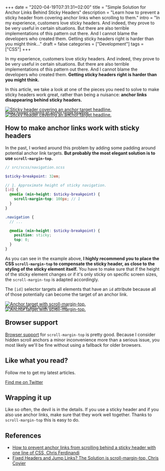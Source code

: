 +++
date = "2020-04-19T07:31:31+02:00"
title = "Simple Solution for Anchor Links Behind Sticky Headers"
description = "Learn how to prevent a sticky header from covering anchor links when scrolling to them."
intro = "In my experience, customers love sticky headers. And indeed, they prove to be very useful in certain situations. But there are also terrible implementations of this pattern out there. And I cannot blame the developers who created them. Getting sticky headers right is harder than you might think..."
draft = false
categories = ["Development"]
tags = ["CSS"]
+++

In my experience, customers love sticky headers. And indeed, they prove to be very useful in certain situations. But there are also terrible implementations of this pattern out there. And I cannot blame the developers who created them. **Getting sticky headers right is harder than you might think.**

In this article, we take a look at one of the pieces you need to solve to make sticky headers work great, rather than being a nuisance: **anchor links disappearing behind sticky headers.**

<div class="c-content__figure">
  <div class="c-content__broad">
    <a href="https://res.cloudinary.com/maoberlehner/image/upload/c_scale,f_auto,q_auto/v1532158513/blog/2020-04-19/anchor-link-behind-sticky-header">
      <img
        data-src="https://res.cloudinary.com/maoberlehner/image/upload/c_scale,f_auto,q_auto,w_740/v1532158513/blog/2020-04-19/anchor-link-behind-sticky-header"
        data-srcset="https://res.cloudinary.com/maoberlehner/image/upload/c_scale,f_auto,q_auto,w_1480/v1532158513/blog/2020-04-19/anchor-link-behind-sticky-header 2x"
        alt="Sticky header covering an anchor target headline."
      >
      <noscript>
        <img
          src="https://res.cloudinary.com/maoberlehner/image/upload/c_scale,f_auto,q_auto,w_740/v1532158513/blog/2020-04-19/anchor-link-behind-sticky-header"
          alt="Sticky header covering an anchor target headline."
        >
      </noscript>
    </a>
  </div>
  <p class="c-content__caption" style="margin-top:-1.5em;">
    <small>Sticky header covering an anchor target headline</small>
  </p>
</div>

## How to make anchor links work with sticky headers

In the past, I worked around this problem by adding some padding around potential anchor link targets. **But probably the most elegant solution is to use `scroll-margin-top`.**

```scss
// src/scss/navigation.scss

$sticky-breakpoint: 32em;

// 1. Approximate height of sticky navigation.
[id] {
  @media (min-height: $sticky-breakpoint) {
    scroll-margin-top: 100px; // 1
  }
}

.navigation {
  // ...

  @media (min-height: $sticky-breakpoint) {
    position: sticky;
    top: 0;
  }
}
```

As you can see in the example above, **I highly recommend you to place the CSS `scroll-margin-top` to compensate the sticky header, as close to the styling of the sticky element itself.** You have to make sure that if the height of the sticky element changes or if it's only sticky on specific screen sizes, the `scroll-margin-top` is adapted accordingly.

The `[id]` selector targets all elements that have an `id` attribute because all of those potentially can become the target of an anchor link.

<div class="c-content__figure">
  <div class="c-content__broad">
    <a href="https://res.cloudinary.com/maoberlehner/image/upload/c_scale,f_auto,q_auto/v1532158513/blog/2020-04-19/anchor-link-behind-sticky-header-fixed">
      <img
        data-src="https://res.cloudinary.com/maoberlehner/image/upload/c_scale,f_auto,q_auto,w_740/v1532158513/blog/2020-04-19/anchor-link-behind-sticky-header-fixed"
        data-srcset="https://res.cloudinary.com/maoberlehner/image/upload/c_scale,f_auto,q_auto,w_1480/v1532158513/blog/2020-04-19/anchor-link-behind-sticky-header-fixed 2x"
        alt="Anchor target with scroll-margin-top."
      >
      <noscript>
        <img
          src="https://res.cloudinary.com/maoberlehner/image/upload/c_scale,f_auto,q_auto,w_740/v1532158513/blog/2020-04-19/anchor-link-behind-sticky-header-fixed"
          alt="Anchor target with scroll-margin-top."
        >
      </noscript>
    </a>
  </div>
  <p class="c-content__caption" style="margin-top:-1.5em;">
    <small>Anchor target with scroll-margin-top</small>
  </p>
</div>

## Browser support

[Browser support](https://caniuse.com/#search=scroll-margin-top) for `scroll-margin-top` is pretty good. Because I consider hidden scroll anchors a minor inconvenience more than a serious issue, you most likely we'll be fine without using a fallback for older browsers.

<div class="c-content__broad">
  <div class="c-twitter-teaser">
    <div class="c-twitter-teaser__content">
      <h2 class="c-twitter-teaser__headline">Like what you read?</h2>
      <p class="c-twitter-teaser__body">
        Follow me to get my latest articles.
      </p>
      <a class="c-button c-button--outline c-twitter-teaser__button" rel="nofollow" href="https://twitter.com/maoberlehner" data-event-category="link" data-event-action="click: contact" data-event-label="Twitter (article content)">
        Find me on Twitter
      </a>
    </div>
  </div>
</div>

## Wrapping it up

Like so often, the devil is in the details. If you use a sticky header and if you also use anchor links, make sure that they work well together. Thanks to `scroll-margin-top` this is easy to do.

## References

- [How to prevent anchor links from scrolling behind a sticky header with one line of CSS, Chris Ferdinandi](https://gomakethings.com/how-to-prevent-anchor-links-from-scrolling-behind-a-sticky-header-with-one-line-of-css/)
- [Fixed Headers and Jump Links? The Solution is scroll-margin-top, Chris Coyier](https://css-tricks.com/fixed-headers-and-jump-links-the-solution-is-scroll-margin-top/)
